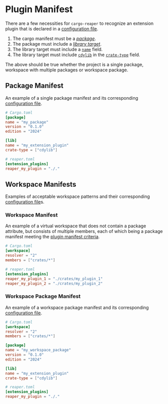 # Plugin Manifest

There are a few necessities for `cargo-reaper` to recognize an extension plugin that is declared in a [configuration file](./configuration-file.md).

1. The cargo manifest must be a [_package_](https://doc.rust-lang.org/cargo/appendix/glossary.html#package).
2. The package must include a [_library target_](https://doc.rust-lang.org/cargo/reference/cargo-targets.html#configuring-a-target).
3. The library target must include a [`name`](https://doc.rust-lang.org/cargo/reference/cargo-targets.html#the-name-field) field.
4. The library target must include [`cdylib`](https://doc.rust-lang.org/reference/linkage.html#r-link.cdylib) in the [`crate-type`](https://doc.rust-lang.org/cargo/reference/cargo-targets.html#the-crate-type-field) field.

The above should be true whether the project is a single package, workspace with multiple packages or workspace package.

## Package Manifest

An example of a single package manifest and its corresponding [configuration file](./configuration-file.md).

```toml
# Cargo.toml
[package]
name = "my_package"
version = "0.1.0"
edition = "2024"

[lib]
name = "my_extension_plugin"
crate-type = ["cdylib"]
```
```toml
# reaper.toml
[extension_plugins]
reaper_my_plugin = "./."
```

## Workspace Manifests

Examples of acceptable workspace patterns and their corresponding [configuration file](./configuration-file.md)s.

### Workspace Manifest

An example of a virtual workspace that does not contain a package attribute, but consists of multiple members,
each of which being a package manifest meeting the [plugin manifest criteria](#plugin-manifest).

```toml
# Cargo.toml
[workspace]
resolver = "2"
members = ["crates/*"]
```
```toml
# reaper.toml
[extension_plugins]
reaper_my_plugin_1 = "./crates/my_plugin_1"
reaper_my_plugin_2 = "./crates/my_plugin_2"
```

### Workspace Package Manifest

An example of a workspace package manifest and its corresponding [configuration file](./configuration-file.md).

```toml
# Cargo.toml
[workspace]
resolver = "2"
members = ["crates/*"]

[package]
name = "my_workspace_package"
version = "0.1.0"
edition = "2024"

[lib]
name = "my_extension_plugin"
crate-type = ["cdylib"]
```
```toml
# reaper.toml
[extension_plugins]
reaper_my_plugin = "./."
```
